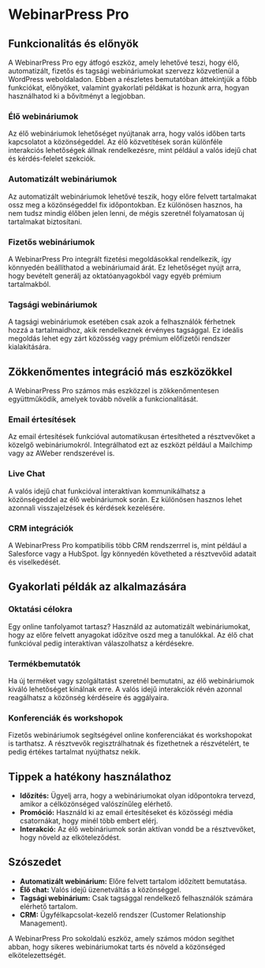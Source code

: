 # WebinarPress Pro

## Funkcionalitás és előnyök

A WebinarPress Pro egy átfogó eszköz, amely lehetővé teszi, hogy élő, automatizált, fizetős és tagsági webináriumokat szervezz közvetlenül a WordPress weboldaladon. Ebben a részletes bemutatóban áttekintjük a főbb funkciókat, előnyöket, valamint gyakorlati példákat is hozunk arra, hogyan használhatod ki a bővítményt a legjobban.

### Élő webináriumok

Az élő webináriumok lehetőséget nyújtanak arra, hogy valós időben tarts kapcsolatot a közönségeddel. Az élő közvetítések során különféle interakciós lehetőségek állnak rendelkezésre, mint például a valós idejű chat és kérdés-felelet szekciók.

### Automatizált webináriumok

Az automatizált webináriumok lehetővé teszik, hogy előre felvett tartalmakat ossz meg a közönségeddel fix időpontokban. Ez különösen hasznos, ha nem tudsz mindig élőben jelen lenni, de mégis szeretnél folyamatosan új tartalmakat biztosítani.

### Fizetős webináriumok

A WebinarPress Pro integrált fizetési megoldásokkal rendelkezik, így könnyedén beállíthatod a webináriumaid árát. Ez lehetőséget nyújt arra, hogy bevételt generálj az oktatóanyagokból vagy egyéb prémium tartalmakból.

### Tagsági webináriumok

A tagsági webináriumok esetében csak azok a felhasználók férhetnek hozzá a tartalmaidhoz, akik rendelkeznek érvényes tagsággal. Ez ideális megoldás lehet egy zárt közösség vagy prémium előfizetői rendszer kialakítására.

## Zökkenőmentes integráció más eszközökkel

A WebinarPress Pro számos más eszközzel is zökkenőmentesen együttműködik, amelyek tovább növelik a funkcionalitását.

### Email értesítések

Az email értesítések funkcióval automatikusan értesítheted a résztvevőket a közelgő webináriumokról. Integrálhatod ezt az eszközt például a Mailchimp vagy az AWeber rendszerével is.

### Live Chat

A valós idejű chat funkcióval interaktívan kommunikálhatsz a közönségeddel az élő webináriumok során. Ez különösen hasznos lehet azonnali visszajelzések és kérdések kezelésére.

### CRM integrációk

A WebinarPress Pro kompatibilis több CRM rendszerrrel is, mint például a Salesforce vagy a HubSpot. Így könnyedén követheted a résztvevőid adatait és viselkedését.

## Gyakorlati példák az alkalmazására

### Oktatási célokra

Egy online tanfolyamot tartasz? Használd az automatizált webináriumokat, hogy az előre felvett anyagokat időzítve oszd meg a tanulókkal. Az élő chat funkcióval pedig interaktívan válaszolhatsz a kérdésekre.

### Termékbemutatók

Ha új terméket vagy szolgáltatást szeretnél bemutatni, az élő webináriumok kiváló lehetőséget kínálnak erre. A valós idejű interakciók révén azonnal reagálhatsz a közönség kérdéseire és aggályaira.

### Konferenciák és workshopok

Fizetős webináriumok segítségével online konferenciákat és workshopokat is tarthatsz. A résztvevők regisztrálhatnak és fizethetnek a részvételért, te pedig értékes tartalmat nyújthatsz nekik.

## Tippek a hatékony használathoz

- **Időzítés:** Ügyelj arra, hogy a webináriumokat olyan időpontokra tervezd, amikor a célközönséged valószínűleg elérhető.
- **Promóció:** Használd ki az email értesítéseket és közösségi média csatornákat, hogy minél több embert elérj.
- **Interakció:** Az élő webináriumok során aktívan vondd be a résztvevőket, hogy növeld az elköteleződést.

## Szószedet

- **Automatizált webinárium:** Előre felvett tartalom időzített bemutatása.
- **Élő chat:** Valós idejű üzenetváltás a közönséggel.
- **Tagsági webinárium:** Csak tagsággal rendelkező felhasználók számára elérhető tartalom.
- **CRM:** Ügyfélkapcsolat-kezelő rendszer (Customer Relationship Management).

A WebinarPress Pro sokoldalú eszköz, amely számos módon segíthet abban, hogy sikeres webináriumokat tarts és növeld a közönséged elkötelezettségét.